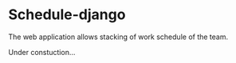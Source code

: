 # Schedule-django
The web application allows stacking of work schedule of the team. 

Under constuction...
